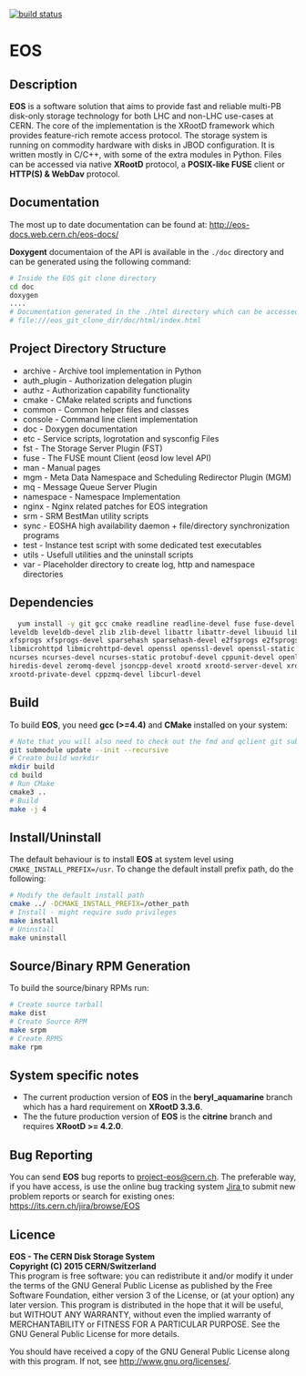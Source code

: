 [![build status](https://gitlab.cern.ch/dss/eos/badges/master/build.svg)](https://gitlab.cern.ch/dss/eos/commits/master)

# EOS

## Description

**EOS** is a software solution that aims to provide fast and reliable multi-PB
disk-only storage technology for both LHC and non-LHC use-cases at CERN. The
core of the implementation is the XRootD framework which provides feature-rich
remote access protocol. The storage system is running on commodity hardware
with disks in JBOD configuration. It is written mostly in C/C++, with some of
the extra modules in Python. Files can be accessed via native **XRootD**
protocol, a **POSIX-like FUSE** client or **HTTP(S) & WebDav** protocol.

## Documentation

The most up to date documentation can be found at:
http://eos-docs.web.cern.ch/eos-docs/


**Doxygent** documentaion of the API is available in the ``./doc`` directory
 and can be generated using the following command:

```bash
# Inside the EOS git clone directory
cd doc
doxygen
....
# Documentation generated in the ./html directory which can be accessed using any browser
# file:///eos_git_clone_dir/doc/html/index.html
```

## Project Directory Structure

* archive - Archive tool implementation in Python
* auth_plugin - Authorization delegation plugin
* authz - Authorization capability functionality
* cmake - CMake related scripts and functions
* common - Common helper files and classes
* console - Command line client implementation
* doc - Doxygen documentation
* etc - Service scripts, logrotation and sysconfig Files
* fst - The Storage Server Plugin (FST)
* fuse - The FUSE mount Client (eosd low level API)
* man - Manual pages
* mgm - Meta Data Namespace and Scheduling Redirector Plugin (MGM)
* mq - Message Queue Server Plugin
* namespace - Namespace Implementation
* nginx - Nginx related patches for EOS integration
* srm - SRM BestMan utility scripts
* sync - EOSHA high availability daemon + file/directory synchronization programs
* test - Instance test script with some dedicated test executables
* utils - Usefull utilities and the uninstall scripts
* var - Placeholder directory to create log, http and namespace directories

## Dependencies

```bash
  yum install -y git gcc cmake readline readline-devel fuse fuse-devel \
leveldb leveldb-devel zlib zlib-devel libattr libattr-devel libuuid libuuid-devel \
xfsprogs xfsprogs-devel sparsehash sparsehash-devel e2fsprogs e2fsprogs-devel \
libmicrohttpd libmicrohttpd-devel openssl openssl-devel openssl-static \
ncurses ncurses-devel ncurses-static protobuf-devel cppunit-devel openldap-devel \
hiredis-devel zeromq-devel jsoncpp-devel xrootd xrootd-server-devel xrootd-client-devel \
xrootd-private-devel cppzmq-devel libcurl-devel
```

## Build

To build **EOS**, you need **gcc (>=4.4)** and **CMake** installed on your system:
```bash
# Note that you will also need to check out the fmd and qclient git submodules
git submodule update --init --recursive
# Create build workdir
mkdir build
cd build
# Run CMake
cmake3 ..
# Build
make -j 4
```

## Install/Uninstall

The default behaviour is to install **EOS** at system level using `CMAKE_INSTALL_PREFIX=/usr`.
To change the default install prefix path, do the following:

```bash
# Modify the default install path
cmake ../ -DCMAKE_INSTALL_PREFIX=/other_path
# Install - might require sudo privileges
make install
# Uninstall
make uninstall
```

## Source/Binary RPM Generation

To build the source/binary RPMs run:

```bash
# Create source tarball
make dist
# Create Source RPM
make srpm
# Create RPMS
make rpm
```

## System specific notes

* The current production version of **EOS** in the **beryl_aquamarine** branch
which has a hard requirement on **XRootD 3.3.6**.
* The the future production version of **EOS** is the **citrine** branch and
 requires **XRootD >= 4.2.0**.

## Bug Reporting

You can send **EOS** bug reports to <project-eos@cern.ch>. The preferable way,
if you have access, is use the online bug tracking system
[Jira ](https://its.cern.ch/jira/secure/Dashboard.jspa) to submit new problem
 reports or search for existing ones: https://its.cern.ch/jira/browse/EOS

## Licence

**EOS - The CERN Disk Storage System**  
**Copyright (C) 2015 CERN/Switzerland**  
This program is free software: you can redistribute it and/or modify it under
the terms of the GNU General Public License as published by the Free Software
Foundation, either version 3 of the License, or (at your option) any later
version. This program is distributed in the hope that it will be useful,
but WITHOUT ANY WARRANTY, without even the implied warranty of MERCHANTABILITY
or FITNESS FOR A PARTICULAR PURPOSE. See the GNU General Public License for more
details.

You should have received a copy of the GNU General Public License
along with this program.  If not, see <http://www.gnu.org/licenses/>.
